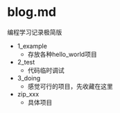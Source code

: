 # blog.md
编程学习记录极简版

- 1_example
  - 存放各种hello_world项目
- 2_test
  - 代码临时调试
- 3_doing
  - 感觉可行的项目，先收藏在这里
- zip_xxx
  - 具体项目













